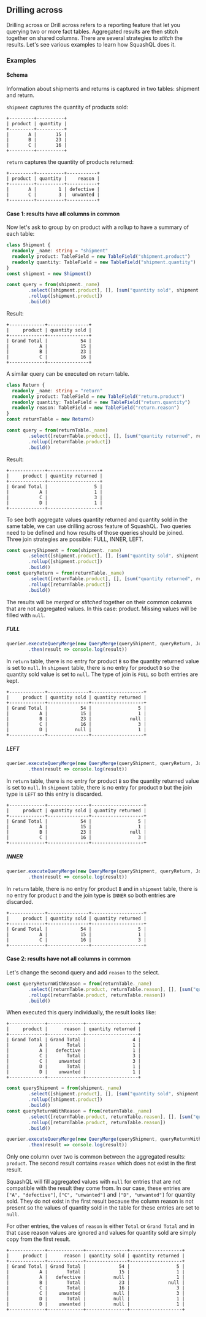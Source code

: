 ## Drilling across

Drilling across or Drill across refers to a reporting feature that let you querying two or more fact tables.
Aggregated results are then stitch together on shared columns. There are several strategies to *stitch*
the results. Let's see various examples to learn how SquashQL does it.  

### Examples

#### Schema

Information about shipments and returns is captured in two tables: shipment and return. 

`shipment` captures the quantity of products sold:
```
+---------+----------+
| product | quantity |
+---------+----------+
|       A |       15 |
|       B |       23 |
|       C |       16 |
+---------+----------+
```

`return` captures the quantity of products returned:
```
+---------+----------+-----------+
| product | quantity |    reason |
+---------+----------+-----------+
|       A |        1 | defective |
|       C |        3 |  unwanted |
+---------+----------+-----------+
```

#### Case 1: results have all columns in common

Now let's ask to group by on product with a rollup to have a summary of each table:

```typescript
class Shipment {
  readonly _name: string = "shipment"
  readonly product: TableField = new TableField("shipment.product")
  readonly quantity: TableField = new TableField("shipment.quantity")
}
const shipment = new Shipment()

const query = from(shipment._name)
        .select([shipment.product], [], [sum("quantity sold", shipment.quantity)])
        .rollup([shipment.product])
        .build()
```

Result:
```
+-------------+---------------+
|     product | quantity sold |
+-------------+---------------+
| Grand Total |            54 |
|           A |            15 |
|           B |            23 |
|           C |            16 |
+-------------+---------------+
```

A similar query can be executed on `return` table.
```typescript
class Return {
  readonly _name: string = "return"
  readonly product: TableField = new TableField("return.product")
  readonly quantity: TableField = new TableField("return.quantity")
  readonly reason: TableField = new TableField("return.reason")
}
const returnTable = new Return()

const query = from(returnTable._name)
        .select([returnTable.product], [], [sum("quantity returned", returnTable.quantity)])
        .rollup([returnTable.product])
        .build()
```

Result:
```
+-------------+-------------------+
|     product | quantity returned |
+-------------+-------------------+
| Grand Total |                 5 |
|           A |                 1 |
|           C |                 3 |
|           D |                 1 |
+-------------+-------------------+
```

To see both aggregate values quantity returned and quantity sold in the same table, we can use drilling across feature
of SquashQL. Two queries need to be defined and how results of those queries should be joined. Three join strategies are
possible: FULL, INNER, LEFT.

```typescript
const queryShipment = from(shipment._name)
        .select([shipment.product], [], [sum("quantity sold", shipment.quantity)])
        .rollup([shipment.product])
        .build()
const queryReturn = from(returnTable._name)
        .select([returnTable.product], [], [sum("quantity returned", returnTable.quantity)])
        .rollup([returnTable.product])
        .build()
```

The results will be *merged* or *stitched* together on their common columns that are not aggregated values. In this case: product.
Missing values will be filled with `null`.

##### FULL

```typescript
querier.executeQueryMerge(new QueryMerge(queryShipment, queryReturn, JoinType.FULL))
        .then(result => console.log(result))
```

In `return` table, there is no entry for product `B` so the quantity returned value is set to `null`. In `shipment` 
table, there is no entry for product `D` so the quantity sold value is set to `null`. The type of join is `FULL` so both
entries are kept.

```
+-------------+---------------+-------------------+
|     product | quantity sold | quantity returned |
+-------------+---------------+-------------------+
| Grand Total |            54 |                 5 |
|           A |            15 |                 1 |
|           B |            23 |              null |
|           C |            16 |                 3 |
|           D |          null |                 1 |
+-------------+---------------+-------------------+
```

##### LEFT

```typescript
querier.executeQueryMerge(new QueryMerge(queryShipment, queryReturn, JoinType.LEFT))
        .then(result => console.log(result))
```

In `return` table, there is no entry for product `B` so the quantity returned value is set to `null`. In `shipment`
table, there is no entry for product `D` but the join type is `LEFT` so this entry is discarded.

```
+-------------+---------------+-------------------+
|     product | quantity sold | quantity returned |
+-------------+---------------+-------------------+
| Grand Total |            54 |                 5 |
|           A |            15 |                 1 |
|           B |            23 |              null |
|           C |            16 |                 3 |
+-------------+---------------+-------------------+
```

##### INNER

```typescript
querier.executeQueryMerge(new QueryMerge(queryShipment, queryReturn, JoinType.INNER))
        .then(result => console.log(result))
```

In `return` table, there is no entry for product `B` and in `shipment` table, there is no entry for product `D` and the 
join type is `INNER` so both entries are discarded.

```
+-------------+---------------+-------------------+
|     product | quantity sold | quantity returned |
+-------------+---------------+-------------------+
| Grand Total |            54 |                 5 |
|           A |            15 |                 1 |
|           C |            16 |                 3 |
+-------------+---------------+-------------------+
```

#### Case 2: results have not all columns in common

Let's change the second query and add `reason` to the select.

```typescript
const queryReturnWithReason = from(returnTable._name)
        .select([returnTable.product, returnTable.reason], [], [sum("quantity returned", returnTable.quantity)])
        .rollup([returnTable.product, returnTable.reason])
        .build()
```

When executed this query individually, the result looks like:
```
+-------------+-------------+-------------------+
|     product |      reason | quantity returned |
+-------------+-------------+-------------------+
| Grand Total | Grand Total |                 4 |
|           A |       Total |                 1 |
|           A |   defective |                 1 |
|           C |       Total |                 3 |
|           C |    unwanted |                 3 |
|           D |       Total |                 1 |
|           D |    unwanted |                 1 |
+-------------+-------------+-------------------+
```

```typescript
const queryShipment = from(shipment._name)
        .select([shipment.product], [], [sum("quantity sold", shipment.quantity)])
        .rollup([shipment.product])
        .build()
const queryReturnWithReason = from(returnTable._name)
        .select([returnTable.product, returnTable.reason], [], [sum("quantity returned", returnTable.quantity)])
        .rollup([returnTable.product, returnTable.reason])
        .build()

querier.executeQueryMerge(new QueryMerge(queryShipment, queryReturnWithReason, JoinType.FULL))
        .then(result => console.log(result))
```

Only one column over two is common between the aggregated results: `product`. The second result contains `reason` which 
does not exist in the first result.

SquashQL will fill aggregated values with `null` for entries that are not compatible with the result they come from. In 
our case, these entries are `["A", "defective"]`, `["C", "unwanted"]` and `["D", "unwanted"]` for quantity sold.
They do not exist in the first result because the column reason is not present so the values of quantity sold in the
table for these entries are set to `null`.

For other entries, the values of `reason` is either `Total` or `Grand Total` and in that case reason values are ignored
and
values for quantity sold are simply copy from the first result.

```
+-------------+-------------+---------------+-------------------+
|     product |      reason | quantity sold | quantity returned |
+-------------+-------------+---------------+-------------------+
| Grand Total | Grand Total |            54 |                 5 |
|           A |       Total |            15 |                 1 |
|           A |   defective |          null |                 1 |
|           B |       Total |            23 |              null |
|           C |       Total |            16 |                 3 |
|           C |    unwanted |          null |                 3 |
|           D |       Total |          null |                 1 |
|           D |    unwanted |          null |                 1 |
+-------------+-------------+---------------+-------------------+
```
